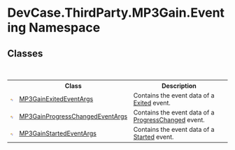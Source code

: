 # DevCase.ThirdParty.MP3Gain.Eventing Namespace
 




## Classes
&nbsp;<table><tr><th></th><th>Class</th><th>Description</th></tr><tr><td>![Public class](media/pubclass.gif "Public class")</td><td><a href="T_DevCase_ThirdParty_MP3Gain_Eventing_MP3GainExitedEventArgs">MP3GainExitedEventArgs</a></td><td>
Contains the event data of a <a href="E_DevCase_ThirdParty_MP3Gain_MP3GainWrapper_Exited">Exited</a> event.</td></tr><tr><td>![Public class](media/pubclass.gif "Public class")</td><td><a href="T_DevCase_ThirdParty_MP3Gain_Eventing_MP3GainProgressChangedEventArgs">MP3GainProgressChangedEventArgs</a></td><td>
Contains the event data of a <a href="E_DevCase_ThirdParty_MP3Gain_MP3GainWrapper_ProgressChanged">ProgressChanged</a> event.</td></tr><tr><td>![Public class](media/pubclass.gif "Public class")</td><td><a href="T_DevCase_ThirdParty_MP3Gain_Eventing_MP3GainStartedEventArgs">MP3GainStartedEventArgs</a></td><td>
Contains the event data of a <a href="E_DevCase_ThirdParty_MP3Gain_MP3GainWrapper_Started">Started</a> event.</td></tr></table>&nbsp;
